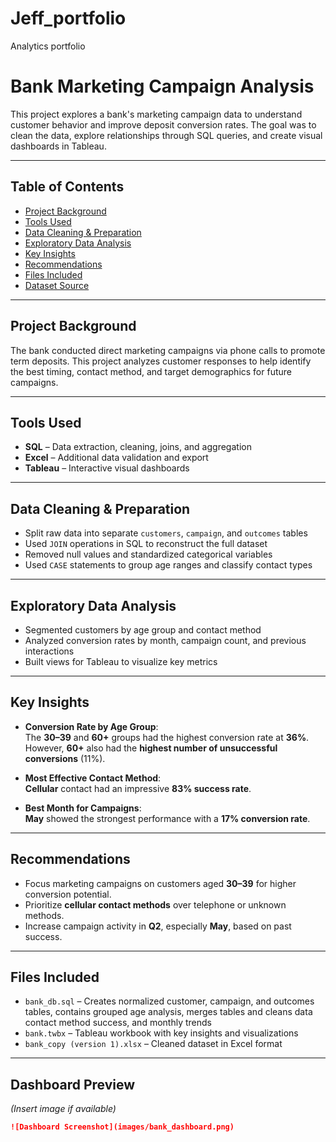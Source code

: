 # Jeff_portfolio
Analytics portfolio
#  Bank Marketing Campaign Analysis

This project explores a bank's marketing campaign data to understand customer behavior and improve deposit conversion rates. 
The goal was to clean the data, explore relationships through SQL queries, and create visual dashboards in Tableau.

---

##  Table of Contents
- [Project Background](#project-background)
- [Tools Used](#tools-used)
- [Data Cleaning & Preparation](#data-cleaning--preparation)
- [Exploratory Data Analysis](#exploratory-data-analysis)
- [Key Insights](#key-insights)
- [Recommendations](#recommendations)
- [Files Included](#files-included)
- [Dataset Source](#dataset-source)

---

##  Project Background

The bank conducted direct marketing campaigns via phone calls to promote term deposits.
This project analyzes customer responses to help identify the best timing, contact method, and target demographics for future campaigns.

---

##  Tools Used

- **SQL** – Data extraction, cleaning, joins, and aggregation
- **Excel** – Additional data validation and export
- **Tableau** – Interactive visual dashboards

---

##  Data Cleaning & Preparation

- Split raw data into separate `customers`, `campaign`, and `outcomes` tables
- Used `JOIN` operations in SQL to reconstruct the full dataset
- Removed null values and standardized categorical variables
- Used `CASE` statements to group age ranges and classify contact types

---

##  Exploratory Data Analysis

- Segmented customers by age group and contact method
- Analyzed conversion rates by month, campaign count, and previous interactions
- Built views for Tableau to visualize key metrics

---

##  Key Insights

- **Conversion Rate by Age Group**:  
  The **30–39** and **60+** groups had the highest conversion rate at **36%**.  
  However, **60+** also had the **highest number of unsuccessful conversions** (11%).

- **Most Effective Contact Method**:  
  **Cellular** contact had an impressive **83% success rate**.

- **Best Month for Campaigns**:  
  **May** showed the strongest performance with a **17% conversion rate**.

---

##  Recommendations

- Focus marketing campaigns on customers aged **30–39** for higher conversion potential.
- Prioritize **cellular contact methods** over telephone or unknown methods.
- Increase campaign activity in **Q2**, especially **May**, based on past success.

---

##  Files Included

- `bank_db.sql` – Creates normalized customer, campaign, and outcomes tables, contains grouped age analysis, merges tables and cleans data contact method success, and monthly trends
- `bank.twbx` – Tableau workbook with key insights and visualizations
- `bank_copy (version 1).xlsx` – Cleaned dataset in Excel format

---

## Dashboard Preview
*(Insert image if available)*
```markdown
![Dashboard Screenshot](images/bank_dashboard.png)
